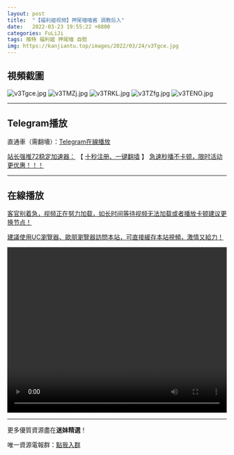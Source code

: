 ```yaml
---
layout: post
title:  "【福利姬视频】押尾喵喵酱 调教后入"
date:   2022-03-23 19:55:22 +0800
categories: FuLiJi
tags: 推特 福利姬 押尾喵 自慰
img: https://kanjiantu.top/images/2022/03/24/v3Tgce.jpg
---
```



## 視頻截圖

![v3Tgce.jpg](https://kanjiantu.top/images/2022/03/24/v3Tgce.jpg)
![v3TMZj.jpg](https://kanjiantu.top/images/2022/03/24/v3TMZj.jpg)
![v3TRKL.jpg](https://kanjiantu.top/images/2022/03/24/v3TRKL.jpg)
![v3TZfg.jpg](https://kanjiantu.top/images/2022/03/24/v3TZfg.jpg)
![v3TENO.jpg](https://kanjiantu.top/images/2022/03/24/v3TENO.jpg)

* * *
## Telegram播放

直通車（需翻墻）：[Telegram在線播放](https://t.me/mimeijingxuan/282)

<u>站长强推72稳定加速器：</u> 【 [十秒注册、一键翻墙](https://72vpn.xyz/#/register?code=mimei) 】
<u>  急速秒播不卡顿，限时活动更优惠！！！</u>
* * *
## 在線播放
<u>客官别着急，视频正在努力加载，如长时间等待视频无法加载或者播放卡顿建议更换节点！</u>

<u>建議使用UC瀏覽器、歐朋瀏覽器訪問本站，可直接緩存本站視頻，激情又給力！</u>
<center><video src="https://cdn.publer.io/uploads/videos/623a0c44db27970e87321c6a/95a36453743b718a4c1f8a3dced98f86.mp4" width="100%" height="380px" controls="controls"></video></center>


* * *
更多優質資源盡在**迷妹精選**！

唯一資源電報群：[點我入群](https://t.me/mimeijingxuan)


